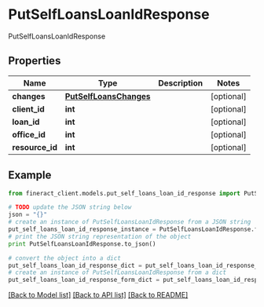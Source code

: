 # PutSelfLoansLoanIdResponse

PutSelfLoansLoanIdResponse

## Properties

Name | Type | Description | Notes
------------ | ------------- | ------------- | -------------
**changes** | [**PutSelfLoansChanges**](PutSelfLoansChanges.md) |  | [optional] 
**client_id** | **int** |  | [optional] 
**loan_id** | **int** |  | [optional] 
**office_id** | **int** |  | [optional] 
**resource_id** | **int** |  | [optional] 

## Example

```python
from fineract_client.models.put_self_loans_loan_id_response import PutSelfLoansLoanIdResponse

# TODO update the JSON string below
json = "{}"
# create an instance of PutSelfLoansLoanIdResponse from a JSON string
put_self_loans_loan_id_response_instance = PutSelfLoansLoanIdResponse.from_json(json)
# print the JSON string representation of the object
print PutSelfLoansLoanIdResponse.to_json()

# convert the object into a dict
put_self_loans_loan_id_response_dict = put_self_loans_loan_id_response_instance.to_dict()
# create an instance of PutSelfLoansLoanIdResponse from a dict
put_self_loans_loan_id_response_form_dict = put_self_loans_loan_id_response.from_dict(put_self_loans_loan_id_response_dict)
```
[[Back to Model list]](../README.md#documentation-for-models) [[Back to API list]](../README.md#documentation-for-api-endpoints) [[Back to README]](../README.md)


